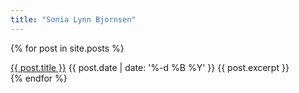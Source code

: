 ```yaml
---
title: "Sonia Lynn Bjornsen"
---
```


{% for post in site.posts %}
  <div itemscope itemtype="http://schema.org/BlogPosting">
    <a itemprop="url" href="{{ site.url }}{{ post.url }}"><span itemprop="name">{{ post.title }}</span></a>
    <time itemprop="datePublished" datetime="{{ post.date | date: '%Y-%m-%d' }}">{{ post.date | date: '%-d %B %Y' }}</time>
    {{ post.excerpt }}
  </div>
{% endfor %}
